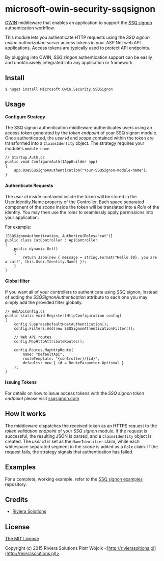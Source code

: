 # microsoft-owin-security-ssqsignon

[OWIN](http://owin.org/) middleware that enables an application to support the [SSQ signon](https://ssqsignon.com) authentication workflow.

This module lets you authenticate HTTP requests using the 
*SSQ signon online authorization server* access tokens in your ASP.Net web API
applications. Access tokens are typically used to protect API endpoints.

By plugging into OWIN, *SSQ singon* authentication support can be easily and unobtrusively
integrated into any application or framework.

## Install

    $ nuget install Microsoft.Owin.Security.SSQSignon

## Usage

#### Configure Strategy

The SSQ signon authentication middleware authenticates users using an access
token generated by the *token endpoint* of your SSQ signon module.
Once authenticated, the *user id* and *scope* contained within the token are transformed into a `ClaimsIdentity` object.
The strategy requires your module's `module name`.

    // Startup.Auth.cs
    public void ConfigureAuth(IAppBuilder app)
    {
        app.UseSSQSignonAuthentication("Your-SSQSignon-module-name");
    }

#### Authenticate Requests

The *user id* inside contained inside the token will be stored in the User.Identity.Name property of the Controller.
Each space separated component of the *scope* inside the token will be translated into a *Role* of the identity.
You may then use the roles to seamlessly apply permissions into your application.

For example:

    [SSQSignonAuthentication, Authorize(Roles="cat")]
    public class CatController : ApiController
    {
        public dynamic Get()
        {
            return Json(new { message = string.Format("Hello {0}, you are a cat!", this.User.Identity.Name) });
        }
    }
    
#### Global filter

If you want all of your controllers to authenticate using SSQ signon, instead of adding the *SSQSignonAuthentication* attribute to each one you may simply add the provided filter globally.

    // WebApiConfig.cs
    public static void Register(HttpConfiguration config)
    {
        config.SuppressDefaultHostAuthentication();
        config.Filters.Add(new SSQSignonAthenticationFilter());

        // Web API routes
        config.MapHttpAttributeRoutes();

        config.Routes.MapHttpRoute(
            name: "DefaultApi",
            routeTemplate: "{controller}/{id}",
            defaults: new { id = RouteParameter.Optional }
        );
    }

#### Issuing Tokens

For details on how to issue access tokens with the *SSQ signon token endpoint* please visit [ssqsignon.com](https://ssqsignon.com)

## How it works

The middleware dispatches the received token as an HTTPS request to the *token validation endpoint* of your *SSQ signon* module.
If the request is successful, the resulting JSON is parsed, and a `ClaimsIdentity` object is created.
The *user id* is set as the `NameIdentifier` claim, while each whitespace separated segment in the *scope* is added as a `Role` claim.
If the request fails, the strategy signals that authentication has failed.

## Examples

For a complete, working example, refer to the [SSQ signon examples](https://github.com/rivierasolutions/ssqsignon-examples) repository.

## Credits

  - [Riviera Solutions](https://github.com/rivierasolutions)

## License

[The MIT License](http://opensource.org/licenses/MIT)

Copyright (c) 2015 Riviera Solutions Piotr Wójcik <[http://rivierasoltions.pl](http://rivierasolutions.pl)>
